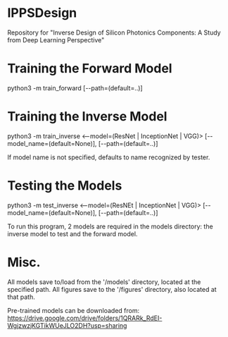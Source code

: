# IPPSDesign

Repository for "Inverse Design of Silicon Photonics Components: A Study from Deep Learning Perspective" 

# Training the Forward Model

python3 -m train_forward [--path=(default=..)]

# Training the Inverse Model

python3 -m train_inverse <--model=(ResNet | InceptionNet | VGG)> [--model_name=(default=None)], [--path=(default=..)]

If model name is not specified, defaults to name recognized by tester.

# Testing the Models

python3 -m test_inverse <--model=(ResNEt | InceptionNet | VGG)> [--model_name=(default=None)], [--path=(default=..)]

To run this program, 2 models are required in the models directory: the inverse model to test and the forward model.

# Misc.

All models save to/load from the '/models' directory, located at the specified path. All figures save to the '/figures' directory, also located at that path.

Pre-trained models can be downloaded from: https://drive.google.com/drive/folders/1QRARk_RdEI-WgjzwzjKGTikWUeJLO2DH?usp=sharing
